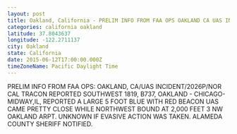 ```yaml
---
layout: post
title: Oakland, California - PRELIM INFO FROM FAA OPS OAKLAND CA UAS INCIDENT 2026P NOR CAL TRACON REPORTED SOUTHWEST
categories: california oakland
latitude: 37.8043637
longitude: -122.2711137
city: Oakland
state: California
date: 2015-06-12T17:00:00.000Z
timeZoneName: Pacific Daylight Time
---
```


PRELIM INFO FROM FAA OPS: OAKLAND, CA/UAS INCIDENT/2026P/NOR CAL TRACON REPORTED SOUTHWEST 1819, B737, OAKLAND - CHICAGO-MIDWAY,IL, REPORTED A LARGE 5 FOOT BLUE WITH RED BEACON UAS CAME PRETTY CLOSE WHILE NORTHWEST BOUND AT 2,000 FEET 3 NW OAKLAND ARPT. UNKNOWN IF EVASIVE ACTION WAS TAKEN. ALAMEDA COUNTY SHERIFF NOTIFIED.